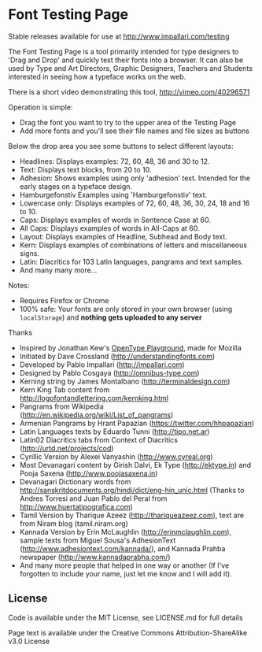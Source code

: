 Font Testing Page
=================

Stable releases available for use at http://www.impallari.com/testing

The Font Testing Page is a tool primarily intended for type designers to 'Drag and Drop' and quickly test their fonts into a browser. It can also be used by Type and Art Directors, Graphic Designers, Teachers and Students interested in seeing how a typeface works on the web.

There is a short video demonstrating this tool, http://vimeo.com/40296571

Operation is simple:

- Drag the font you want to try to the upper area of the Testing Page
- Add more fonts and you'll see their file names and file sizes as buttons

Below the drop area you see some buttons to select different layouts:

- Headlines: Displays examples: 72, 60, 48, 36 and 30 to 12.
- Text: Displays text blocks, from 20 to 10.
- Adhesion: Shows examples using only 'adhesion' text. Intended for the early stages on a typeface design.
- Hamburgefonstiv Examples using 'Hamburgefonstiv' text.
- Lowercase only: Displays examples of 72, 60, 48, 36, 30, 24, 18 and 16 to 10.
- Caps: Displays examples of words in Sentence Case at 60.
- All Caps: Displays examples of words in All-Caps at 60.
- Layout: Displays examples of Headline, Subhead and Body text.
- Kern: Displays examples of combinations of letters and miscellaneous signs.
- Latin: Diacritics for 103 Latin languages, pangrams and text samples.
- And many many more...

Notes:

- Requires Firefox or Chrome
- 100% safe: Your fonts are only stored in your own browser (using `localStorage`) and **nothing gets uploaded to any server**

Thanks

- Inspired by Jonathan Kew's [OpenType Playground](http://people.mozilla.com/~jkew/opentype-feature-playground.html), made for Mozilla
- Initiated by Dave Crossland (http://understandingfonts.com)
- Developed by Pablo Impallari (http://impallari.com)
- Designed by Pablo Cosgaya (http://omnibus-type.com)
- Kerning string by James Montalbano (http://terminaldesign.com)
- Kern King Tab content from http://logofontandlettering.com/kernking.html
- Pangrams from Wikipedia (http://en.wikipedia.org/wiki/List_of_pangrams)
- Armenian Pangrams by Hrant Papazian (https://twitter.com/hhpapazian)
- Latin Languages texts by Eduardo Tunni (http://tipo.net.ar)
- Latin02 Diacritics tabs from Context of Diacritics (http://urtd.net/projects/cod)
- Cyrillic Version by Alexei Vanyashin (http://www.cyreal.org)
- Most Devanagari content by Girish Dalvi, Ek Type (http://ektype.in) and Pooja Saxena (http://www.poojasaxena.in)
- Devanagari Dictionary words from http://sanskritdocuments.org/hindi/dict/eng-hin_unic.html (Thanks to Andres Torresi and Juan Pablo del Peral from http://www.huertatipografica.com)
- Tamil Version by Tharique Azeez (http://thariqueazeez.com), text are from Niram blog (tamil.niram.org)
- Kannada Version by Erin McLaughlin (http://erinmclaughlin.com), sample texts from Miguel Sousa's AdhesionText (http://www.adhesiontext.com/kannada/), and Kannada Prahba newspaper (http://www.kannadaprabha.com/)
- And many more people that helped in one way or another (If I've forgotten to include your name, just let me know and I will add it).

License
------------

Code is available under the MIT License, see LICENSE.md for full details

Page text is available under the Creative Commons Attribution-ShareAlike v3.0 License